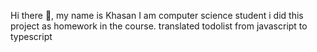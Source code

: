 Hi there 👋, my name is Khasan
I am computer science student
i did this project as homework in the course.
translated todolist from javascript to typescript
